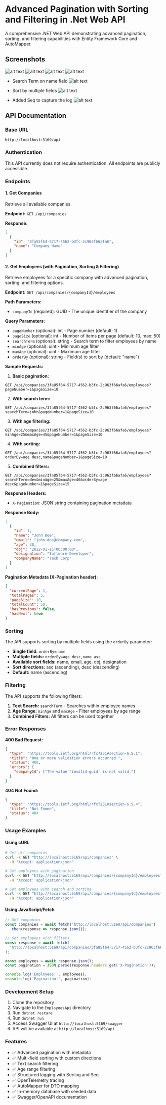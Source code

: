 # Advanced Pagination with Sorting and Filtering in .Net Web API

A comprehensive .NET Web API demonstrating advanced pagination, sorting, and filtering capabilities with Entity Framework Core and AutoMapper.

## Screenshots

![alt text](Images/image.png)
![alt text](Images/image-1.png)
![alt text](Images/image-2.png)
![alt text](Images/image-3.png)

- Search Term on name field
![alt text](Images/image-4.png)

- Sort by multiple fields
![alt text](Images/image-5.png)

- Added Seq to capture the log
![alt text](Images/image-6.png)

## API Documentation

### Base URL
```
http://localhost:5169/api
```

### Authentication
This API currently does not require authentication. All endpoints are publicly accessible.

### Endpoints

#### 1. Get Companies
Retrieve all available companies.

**Endpoint:** `GET /api/companies`

**Response:**
```json
[
  {
    "id": "3fa85f64-5717-4562-b3fc-2c963f66afa6",
    "name": "Company Name"
  }
]
```

#### 2. Get Employees (with Pagination, Sorting & Filtering)
Retrieve employees for a specific company with advanced pagination, sorting, and filtering options.

**Endpoint:** `GET /api/companies/{companyId}/employees`

**Path Parameters:**
- `companyId` (required): GUID - The unique identifier of the company

**Query Parameters:**
- `pageNumber` (optional): int - Page number (default: 1)
- `pageSize` (optional): int - Number of items per page (default: 10, max: 50)
- `searchTerm` (optional): string - Search term to filter employees by name
- `minAge` (optional): uint - Minimum age filter
- `maxAge` (optional): uint - Maximum age filter
- `orderBy` (optional): string - Field(s) to sort by (default: "name")

**Sample Requests:**

1. **Basic pagination:**
```http
GET /api/companies/3fa85f64-5717-4562-b3fc-2c963f66afa6/employees?pageNumber=1&pageSize=10
```

2. **With search term:**
```http
GET /api/companies/3fa85f64-5717-4562-b3fc-2c963f66afa6/employees?searchTerm=john&pageNumber=1&pageSize=10
```

3. **With age filtering:**
```http
GET /api/companies/3fa85f64-5717-4562-b3fc-2c963f66afa6/employees?minAge=25&maxAge=45&pageNumber=1&pageSize=10
```

4. **With sorting:**
```http
GET /api/companies/3fa85f64-5717-4562-b3fc-2c963f66afa6/employees?orderBy=age desc,name&pageNumber=1&pageSize=10
```

5. **Combined filters:**
```http
GET /api/companies/3fa85f64-5717-4562-b3fc-2c963f66afa6/employees?searchTerm=dev&minAge=25&maxAge=40&orderBy=age desc&pageNumber=1&pageSize=15
```

**Response Headers:**
- `X-Pagination`: JSON string containing pagination metadata

**Response Body:**
```json
[
  {
    "id": 1,
    "name": "John Doe",
    "email": "john.doe@company.com",
    "age": 30,
    "doj": "2022-01-15T00:00:00",
    "designation": "Software Developer",
    "companyName": "Tech Corp"
  }
]
```

**Pagination Metadata (X-Pagination header):**
```json
{
  "currentPage": 1,
  "totalPages": 5,
  "pageSize": 10,
  "totalCount": 50,
  "hasPrevious": false,
  "hasNext": true
}
```

### Sorting

The API supports sorting by multiple fields using the `orderBy` parameter:

- **Single field:** `orderBy=name`
- **Multiple fields:** `orderBy=age desc,name asc`
- **Available sort fields:** name, email, age, doj, designation
- **Sort directions:** asc (ascending), desc (descending)
- **Default:** name (ascending)

### Filtering

The API supports the following filters:

1. **Text Search:** `searchTerm` - Searches within employee names
2. **Age Range:** `minAge` and `maxAge` - Filter employees by age range
3. **Combined Filters:** All filters can be used together

### Error Responses

**400 Bad Request:**
```json
{
  "type": "https://tools.ietf.org/html/rfc7231#section-6.5.1",
  "title": "One or more validation errors occurred.",
  "status": 400,
  "errors": {
    "companyId": ["The value 'invalid-guid' is not valid."]
  }
}
```

**404 Not Found:**
```json
{
  "type": "https://tools.ietf.org/html/rfc7231#section-6.5.4",
  "title": "Not Found",
  "status": 404
}
```

### Usage Examples

#### Using cURL

```bash
# Get all companies
curl -X GET "http://localhost:5169/api/companies" \
  -H "Accept: application/json"

# Get employees with pagination
curl -X GET "http://localhost:5169/api/companies/{companyId}/employees?pageNumber=1&pageSize=10" \
  -H "Accept: application/json"

# Get employees with search and sorting
curl -X GET "http://localhost:5169/api/companies/{companyId}/employees?searchTerm=john&orderBy=age desc&pageNumber=1&pageSize=5" \
  -H "Accept: application/json"
```

#### Using JavaScript/Fetch

```javascript
// Get companies
const companies = await fetch('http://localhost:5169/api/companies')
  .then(response => response.json());

// Get employees with filters
const response = await fetch(
  'http://localhost:5169/api/companies/3fa85f64-5717-4562-b3fc-2c963f66afa6/employees?searchTerm=dev&minAge=25&maxAge=40&orderBy=age desc&pageNumber=1&pageSize=10'
);

const employees = await response.json();
const pagination = JSON.parse(response.headers.get('X-Pagination'));

console.log('Employees:', employees);
console.log('Pagination:', pagination);
```

### Development Setup

1. Clone the repository
2. Navigate to the `EmployeesApi` directory
3. Run `dotnet restore`
4. Run `dotnet run`
5. Access Swagger UI at `http://localhost:5169/swagger`
6. API will be available at `http://localhost:5169/api`

### Features

- ✅ Advanced pagination with metadata
- ✅ Multi-field sorting with custom directions
- ✅ Text search filtering
- ✅ Age range filtering
- ✅ Structured logging with Serilog and Seq
- ✅ OpenTelemetry tracing
- ✅ AutoMapper for DTO mapping
- ✅ In-memory database with seeded data
- ✅ Swagger/OpenAPI documentation